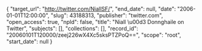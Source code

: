 {
  "target_url": "http://twitter.com/NiallSF/", 
  "end_date": null, 
  "date": "2006-01-01T12:00:00", 
  "slug": 43188313, 
  "publisher": "twitter.com", 
  "open_access": true, 
  "npld": false, 
  "title": "Niall \u00d3 Donnghaile on Twitter", 
  "subjects": [], 
  "collections": [], 
  "record_id": "20060101T120000/zeej226wX4Xc5sksPTZPoQ==", 
  "scope": "root", 
  "start_date": null
}

